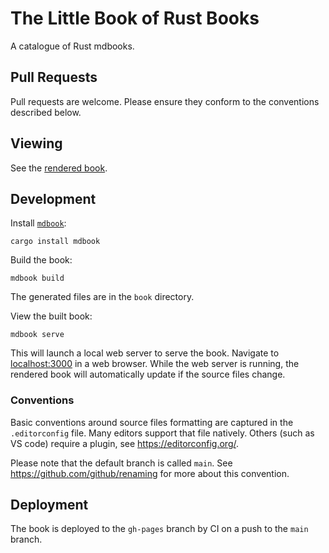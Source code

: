 # The Little Book of Rust Books

A catalogue of Rust mdbooks.

## Pull Requests

Pull requests are welcome. Please ensure they conform to the conventions described below.

## Viewing

See the [rendered book](https://lborb.github.io/book/).

## Development

Install [`mdbook`](https://github.com/rust-lang/mdBook):
```
cargo install mdbook
```

Build the book:
```
mdbook build
```
The generated files are in the `book` directory.

View the built book:
```
mdbook serve
```
This will launch a local web server to serve the book. Navigate to
[localhost:3000](http://localhost:3000/) in a web browser. While the web server
is running, the rendered book will automatically update if the source files
change.

### Conventions

Basic conventions around source files formatting are captured in the
`.editorconfig` file. Many editors support that file natively. Others (such as
VS code) require a plugin, see https://editorconfig.org/.

Please note that the default branch is called `main`. See
https://github.com/github/renaming for more about this convention.

## Deployment

The book is deployed to the `gh-pages` branch by CI on a push to the `main`
branch.
